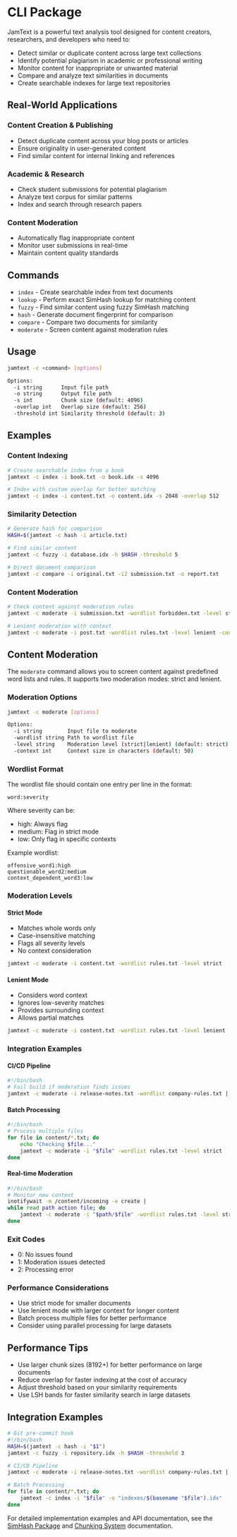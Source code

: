 # CLI Package

JamText is a powerful text analysis tool designed for content creators, researchers, and developers who need to:
- Detect similar or duplicate content across large text collections
- Identify potential plagiarism in academic or professional writing
- Monitor content for inappropriate or unwanted material
- Compare and analyze text similarities in documents
- Create searchable indexes for large text repositories

## Real-World Applications

### Content Creation & Publishing
- Detect duplicate content across your blog posts or articles
- Ensure originality in user-generated content
- Find similar content for internal linking and references

### Academic & Research
- Check student submissions for potential plagiarism
- Analyze text corpus for similar patterns
- Index and search through research papers

### Content Moderation
- Automatically flag inappropriate content
- Monitor user submissions in real-time
- Maintain content quality standards

## Commands
- `index` - Create searchable index from text documents
- `lookup` - Perform exact SimHash lookup for matching content
- `fuzzy` - Find similar content using fuzzy SimHash matching
- `hash` - Generate document fingerprint for comparison
- `compare` - Compare two documents for similarity
- `moderate` - Screen content against moderation rules

## Usage
```bash
jamtext -c <command> [options]

Options:
  -i string      Input file path
  -o string      Output file path
  -s int         Chunk size (default: 4096)
  -overlap int   Overlap size (default: 256)
  -threshold int Similarity threshold (default: 3)
```

## Examples

### Content Indexing
```bash
# Create searchable index from a book
jamtext -c index -i book.txt -o book.idx -s 4096

# Index with custom overlap for better matching
jamtext -c index -i content.txt -o content.idx -s 2048 -overlap 512
```

### Similarity Detection
```bash
# Generate hash for comparison
HASH=$(jamtext -c hash -i article.txt)

# Find similar content
jamtext -c fuzzy -i database.idx -h $HASH -threshold 5

# Direct document comparison
jamtext -c compare -i original.txt -i2 submission.txt -o report.txt
```

### Content Moderation
```bash
# Check content against moderation rules
jamtext -c moderate -i submission.txt -wordlist forbidden.txt -level strict

# Lenient moderation with context
jamtext -c moderate -i post.txt -wordlist rules.txt -level lenient -context 100
```

## Content Moderation
The `moderate` command allows you to screen content against predefined word lists and rules. It supports two moderation modes: strict and lenient.

### Moderation Options
```bash
jamtext -c moderate [options]

Options:
  -i string        Input file to moderate
  -wordlist string Path to wordlist file
  -level string    Moderation level (strict|lenient) (default: strict)
  -context int     Context size in characters (default: 50)
```

### Wordlist Format
The wordlist file should contain one entry per line in the format:
```
word:severity
```
Where severity can be:
- high: Always flag
- medium: Flag in strict mode
- low: Only flag in specific contexts

Example wordlist:
```
offensive_word1:high
questionable_word2:medium
context_dependent_word3:low
```

### Moderation Levels

#### Strict Mode
- Matches whole words only
- Case-insensitive matching
- Flags all severity levels
- No context consideration
```bash
jamtext -c moderate -i content.txt -wordlist rules.txt -level strict
```

#### Lenient Mode
- Considers word context
- Ignores low-severity matches
- Provides surrounding context
- Allows partial matches
```bash
jamtext -c moderate -i content.txt -wordlist rules.txt -level lenient -context 100
```

### Integration Examples

#### CI/CD Pipeline
```bash
#!/bin/bash
# Fail build if moderation finds issues
jamtext -c moderate -i release-notes.txt -wordlist company-rules.txt || exit 1
```

#### Batch Processing
```bash
#!/bin/bash
# Process multiple files
for file in content/*.txt; do
    echo "Checking $file..."
    jamtext -c moderate -i "$file" -wordlist rules.txt -level strict
done
```

#### Real-time Moderation
```bash
#!/bin/bash
# Monitor new content
inotifywait -m /content/incoming -e create |
while read path action file; do
    jamtext -c moderate -i "$path/$file" -wordlist rules.txt -level strict
done
```

### Exit Codes
- 0: No issues found
- 1: Moderation issues detected
- 2: Processing error

### Performance Considerations
- Use strict mode for smaller documents
- Use lenient mode with larger context for longer content
- Batch process multiple files for better performance
- Consider using parallel processing for large datasets

## Performance Tips
- Use larger chunk sizes (8192+) for better performance on large documents
- Reduce overlap for faster indexing at the cost of accuracy
- Adjust threshold based on your similarity requirements
- Use LSH bands for faster similarity search in large datasets

## Integration Examples
```bash
# Git pre-commit hook
#!/bin/bash
HASH=$(jamtext -c hash -i "$1")
jamtext -c fuzzy -i repository.idx -h $HASH -threshold 3

# CI/CD Pipeline
jamtext -c moderate -i release-notes.txt -wordlist company-rules.txt || exit 1

# Batch Processing
for file in content/*.txt; do
    jamtext -c index -i "$file" -o "indexes/$(basename "$file").idx"
done
```

For detailed implementation examples and API documentation, see the [SimHash Package](simhash.md) and [Chunking System](chunking.md) documentation.

